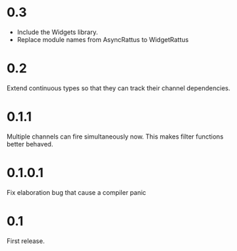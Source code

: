 # 0.3

- Include the Widgets library.
- Replace module names from AsyncRattus to WidgetRattus

# 0.2

Extend continuous types so that they can track their channel
dependencies.

# 0.1.1

Multiple channels can fire simultaneously now. This makes filter
functions better behaved.

# 0.1.0.1

Fix elaboration bug that cause a compiler panic

# 0.1

First release.
